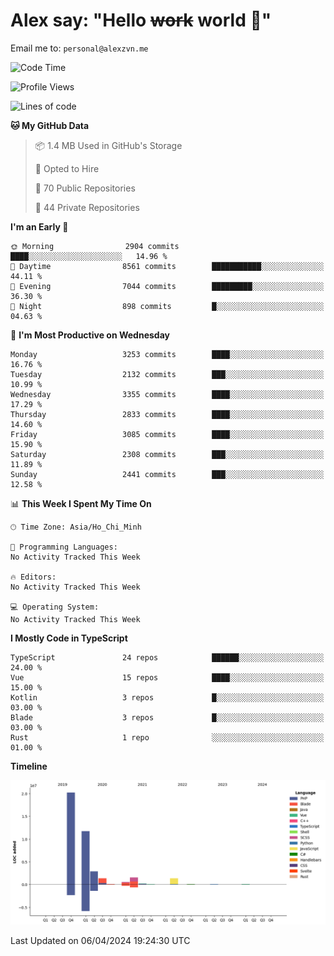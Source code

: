 # Alex say: "Hello ~~work~~ world 🐾"
Email me to: `personal@alexzvn.me`

<!--START_SECTION:waka-->
![Code Time](http://img.shields.io/badge/Code%20Time-1%2C066%20hrs%2055%20mins-blue)

![Profile Views](http://img.shields.io/badge/Profile%20Views-0-blue)

![Lines of code](https://img.shields.io/badge/From%20Hello%20World%20I%27ve%20Written-40.3%20million%20lines%20of%20code-blue)

**🐱 My GitHub Data** 

> 📦 1.4 MB Used in GitHub's Storage 
 > 
> 💼 Opted to Hire
 > 
> 📜 70 Public Repositories 
 > 
> 🔑 44 Private Repositories 
 > 
**I'm an Early 🐤** 

```text
🌞 Morning                2904 commits        ████░░░░░░░░░░░░░░░░░░░░░   14.96 % 
🌆 Daytime                8561 commits        ███████████░░░░░░░░░░░░░░   44.11 % 
🌃 Evening                7044 commits        █████████░░░░░░░░░░░░░░░░   36.30 % 
🌙 Night                  898 commits         █░░░░░░░░░░░░░░░░░░░░░░░░   04.63 % 
```
📅 **I'm Most Productive on Wednesday** 

```text
Monday                   3253 commits        ████░░░░░░░░░░░░░░░░░░░░░   16.76 % 
Tuesday                  2132 commits        ███░░░░░░░░░░░░░░░░░░░░░░   10.99 % 
Wednesday                3355 commits        ████░░░░░░░░░░░░░░░░░░░░░   17.29 % 
Thursday                 2833 commits        ████░░░░░░░░░░░░░░░░░░░░░   14.60 % 
Friday                   3085 commits        ████░░░░░░░░░░░░░░░░░░░░░   15.90 % 
Saturday                 2308 commits        ███░░░░░░░░░░░░░░░░░░░░░░   11.89 % 
Sunday                   2441 commits        ███░░░░░░░░░░░░░░░░░░░░░░   12.58 % 
```


📊 **This Week I Spent My Time On** 

```text
🕑︎ Time Zone: Asia/Ho_Chi_Minh

💬 Programming Languages: 
No Activity Tracked This Week

🔥 Editors: 
No Activity Tracked This Week

💻 Operating System: 
No Activity Tracked This Week
```

**I Mostly Code in TypeScript** 

```text
TypeScript               24 repos            ██████░░░░░░░░░░░░░░░░░░░   24.00 % 
Vue                      15 repos            ████░░░░░░░░░░░░░░░░░░░░░   15.00 % 
Kotlin                   3 repos             █░░░░░░░░░░░░░░░░░░░░░░░░   03.00 % 
Blade                    3 repos             █░░░░░░░░░░░░░░░░░░░░░░░░   03.00 % 
Rust                     1 repo              ░░░░░░░░░░░░░░░░░░░░░░░░░   01.00 % 
```



**Timeline**

![Lines of Code chart](https://raw.githubusercontent.com/alexzvn/alexzvn/main/assets/bar_graph.png)


 Last Updated on 06/04/2024 19:24:30 UTC
<!--END_SECTION:waka-->
